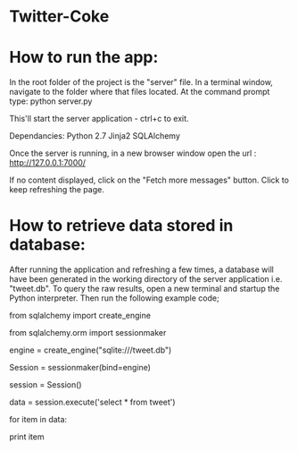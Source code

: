 Twitter-Coke
============

How to run the app:
===================

In the root folder of the project is the "server" file.
In a terminal window, navigate to the folder where that files located.
At the command prompt type:
python server.py

This'll start the server application - ctrl+c to exit.

Dependancies:
Python 2.7
Jinja2
SQLAlchemy

Once the server is running, in a new browser window open the url : 
http://127.0.0.1:7000/

If no content displayed, click on the "Fetch more messages" button.
Click to keep refreshing the page.



How to retrieve data stored in database:
========================================

After running the application and refreshing a few times, a database will have been generated in the working directory of the server application i.e. "tweet.db".
To query the raw results, open a new terminal and startup the Python interpreter. Then run the following example code;

from sqlalchemy import create_engine

from sqlalchemy.orm import sessionmaker

engine = create_engine("sqlite:///tweet.db")

Session = sessionmaker(bind=engine)

session = Session()

data = session.execute('select * from tweet')

for item in data:

   print item


